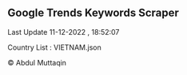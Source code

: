 

## Google Trends Keywords Scraper 
 
Last Update 11-12-2022 , 18:52:07

Country List :
VIETNAM.json



© Abdul Muttaqin 
